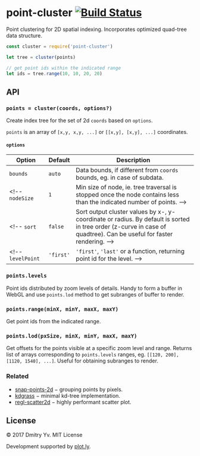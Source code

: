# point-cluster [![Build Status](https://travis-ci.org/dfcreative/point-cluster.svg?branch=master)](https://travis-ci.org/dfcreative/point-cluster)

Point clustering for 2D spatial indexing. Incorporates optimized quad-tree data structure.

<!--
* [ ] quad-tree, kd-tree, ann-tree and other tree types.
* [x] splatting by zoom layers.
* [x] point selection/hover by range.
* [ ] point radius and weight.
* [ ] reverse z-index order mode to keep visible points in reclustering.
* [ ] appending/removing points.
* [x] no visually noticeable clustering artifacts.
* [x] high performance (faster than [snap-points-2d](https://github.com/gl-vis/snap-points-2d)).
* [x] no memory overuse.

[DEMO](https://github.com/dfcreative/point-cluster)
-->


```js
const cluster = require('point-cluster')

let tree = cluster(points)

// get point ids within the indicated range
let ids = tree.range(10, 10, 20, 20)
```

## API

### `points = cluster(coords, options?)`

Create index tree for the set of 2d `coords` based on `options`.

`points` is an array of `[x,y, x,y, ...]` or `[[x,y], [x,y], ...]` coordinates.

#### `options`

Option | Default | Description
---|---|---
`bounds` | `auto` | Data bounds, if different from `coords` bounds, eg. in case of subdata.
<!-- `nodeSize` | `1` | Min size of node, ie. tree traversal is stopped once the node contains less than the indicated number of points. -->
<!-- `sort` | `false` | Sort output cluster values by x-, y-coordinate or radius. By default is sorted in tree order (z-curve in case of quadtree). Can be useful for faster rendering. -->
<!-- `levelPoint` | `'first'` | `'first'`, `'last'` or a function, returning point id for the level. -->

### `points.levels`

Point ids distributed by zoom levels of details. Handy to form a buffer in WebGL and use `points.lod` method to get subranges of buffer to render.

### `points.range(minX, minY, maxX, maxY)`

Get point ids from the indicated range.

### `points.lod(pxSize, minX, minY, maxX, maxY)`

Get offsets for the points visible at a specific zoom level and range. Returns list of arrays corresponding to `points.levels` ranges, eg. `[[120, 200], [1120, 1540], ...]`. Useful for obtaining subranges to render.



### Related

* [snap-points-2d](https://github.com/gl-vis/snap-points-2d) − grouping points by pixels.
* [kdgrass](https://github.com/dfcreative/kdgrass) − minimal kd-tree implementation.
* [regl-scatter2d](https://github.com/dfreative/regl-scatter2d) − highly performant scatter plot.


## License

© 2017 Dmitry Yv. MIT License

Development supported by [plot.ly](https://github.com/plotly/).

